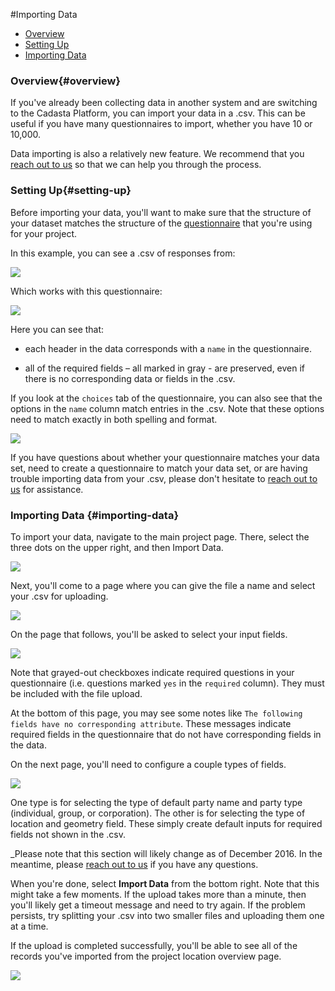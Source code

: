 #Importing Data

* [Overview](#overview)
* [Setting Up](#setting-up)
* [Importing Data](#importing-data)

### Overview{#overview}

If you've already been collecting data in another system and are switching to the Cadasta Platform, you can import your data in a .csv. This can be useful if you have many questionnaires to import, whether you have 10 or 10,000.

Data importing is also a relatively new feature. We recommend that you <a href="http://http://cadasta.org/contact/" target="_blank">reach out to us</a> so that we can help you through the process. 

### Setting Up{#setting-up}

Before importing your data, you'll want to make sure that the structure of your dataset matches the structure of the [questionnaire](#09-XLSForms.md) that you're using for your project. 

In this example, you can see a .csv of responses from:

![](/assets/upload-sample-csv.png)

Which works with this questionnaire:

![](/assets/upload-sample-questionnaire.png)

Here you can see that: 

* each header in the data corresponds with a `name` in the questionnaire. 

* all of the required fields – all marked in gray - are preserved, even if there is no corresponding data or fields in the .csv. 

If you look at the `choices` tab of the questionnaire, you can also see that the options in the `name` column match entries in the .csv. Note that these options need to match exactly in both spelling and format. 

![](/assets/upload-sample-questionnaire-choices.png)

If you have questions about whether your questionnaire matches your data set, need to create a questionnaire to match your data set, or are having trouble importing data from your .csv, please don't hesitate to <a href="http://http://cadasta.org/contact/" target="_blank">reach out to us</a> for assistance. 

### Importing Data {#importing-data}

To import your data, navigate to the main project page. There, select the three dots on the upper right, and then Import Data. 

![](/assets/upload-01.png)

Next, you'll come to a page where you can give the file a name and select your .csv for uploading. 

![](/assets/upload-02.png)

On the page that follows, you'll be asked to select your input fields. 

![](/assets/upload-03.png)

Note that grayed-out checkboxes indicate required questions in your questionnaire (i.e. questions marked `yes` in the `required` column). They must be included with the file upload. 

At the bottom of this page, you may see some notes like `The following fields have no corresponding attribute`. These messages indicate required fields in the questionnaire that do not have corresponding fields in the data. 

On the next page, you'll need to configure a couple types of fields. 

![](/assets/upload-04.png)

One type is for selecting the type of default party name and party type (individual, group, or corporation). The other is for selecting the type of location and geometry field. These simply create default inputs for required fields not shown in the .csv.

_Please note that this section will likely change as of December 2016. In the meantime, please <a href="http://http://cadasta.org/contact/" target="_blank">reach out to us</a> if you have any questions.

When you're done, select **Import Data** from the bottom right. Note that this might take a few moments. If the upload takes more than a minute, then you'll likely get a timeout message and need to try again. If the problem persists, try splitting your .csv into two smaller files and uploading them one at a time.

If the upload is completed successfully, you'll be able to see all of the records you've imported from the project location overview page. 

![](/assets/upload-05.png)

